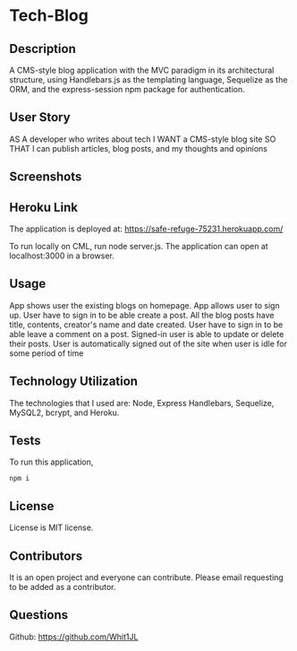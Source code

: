 # Tech-Blog


## Description 
A CMS-style blog application with the MVC paradigm in its architectural structure, using Handlebars.js as the templating language, Sequelize as the ORM, and the express-session npm package for authentication.

## User Story 
AS A developer who writes about tech
I WANT a CMS-style blog site SO THAT I can publish articles, blog posts, and my thoughts and opinions

## Screenshots



## Heroku Link
The application is deployed at: https://safe-refuge-75231.herokuapp.com/

To run locally on CML, run node server.js. The application can open at localhost:3000 in a browser.

## Usage
App shows user the existing blogs on homepage.
App allows user to sign up.
User have to sign in to be able create a post.
All the blog posts have title, contents, creator's name and date created.
User have to sign in to be able leave a comment on a post.
Signed-in user is able to update or delete their posts.
User is automatically signed out of the site when user is idle for some period of time

## Technology Utilization

The technologies that I used are: Node, Express Handlebars, Sequelize, MySQL2, bcrypt, and Heroku.

## Tests
To run this application,

`` npm i ``


## License
License is MIT license. 

## Contributors
It is an open project and everyone can contribute. Please email requesting to be added as a contributor.

## Questions
Github: https://github.com/Whit1JL
